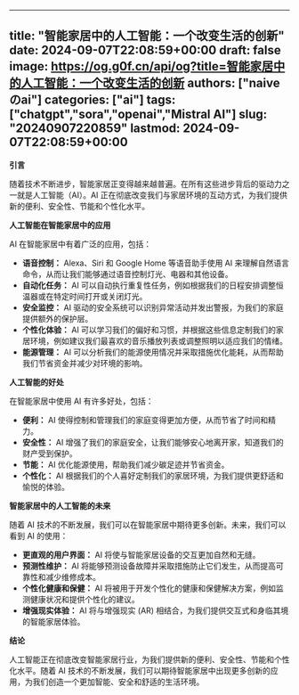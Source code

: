 
---
title: "智能家居中的人工智能：一个改变生活的创新"
date: 2024-09-07T22:08:59+00:00
draft: false
image: https://og.g0f.cn/api/og?title=智能家居中的人工智能：一个改变生活的创新
authors: ["naiveのai"]
categories: ["ai"]
tags: ["chatgpt","sora","openai","Mistral AI"]
slug: "20240907220859"
lastmod: 2024-09-07T22:08:59+00:00
---
**引言**

随着技术不断进步，智能家居正变得越来越普遍。在所有这些进步背后的驱动力之一就是人工智能（AI）。AI 正在彻底改变我们与家居环境的互动方式，为我们提供新的便利、安全性、节能和个性化水平。

**人工智能在智能家居中的应用**

AI 在智能家居中有着广泛的应用，包括：

* **语音控制：** Alexa、Siri 和 Google Home 等语音助手使用 AI 来理解自然语言命令，从而让我们能够通过语音控制灯光、电器和其他设备。
* **自动化任务：** AI 可以自动执行重复性任务，例如根据我们的日程安排调整恒温器或在特定时间打开或关闭灯光。
* **安全监控：** AI 驱动的安全系统可以识别异常活动并发出警报，为我们的家庭提供额外的保护层。
* **个性化体验：** AI 可以学习我们的偏好和习惯，并根据这些信息定制我们的家居环境，例如建议我们最喜欢的音乐播放列表或调整照明以适应我们的情绪。
* **能源管理：** AI 可以分析我们的能源使用情况并采取措施优化能耗，从而帮助我们节省资金并减少对环境的影响。

**人工智能的好处**

在智能家居中使用 AI 有许多好处，包括：

* **便利：** AI 使得控制和管理我们的家庭变得更加方便，从而节省了时间和精力。
* **安全性：** AI 增强了我们的家庭安全，让我们能够安心地离开家，知道我们的财产受到保护。
* **节能：** AI 优化能源使用，帮助我们减少碳足迹并节省资金。
* **个性化：** AI 根据我们的个人喜好定制我们的家居环境，为我们提供更舒适和愉悦的体验。

**智能家居中的人工智能的未来**

随着 AI 技术的不断发展，我们可以在智能家居中期待更多创新。未来，我们可以看到 AI 的使用：

* **更直观的用户界面：** AI 将使与智能家居设备的交互更加自然和无缝。
* **预测性维护：** AI 将能够预测设备故障并采取措施防止它们发生，从而提高可靠性和减少维修成本。
* **个性化健康和保健：** AI 将被用于开发个性化的健康和保健解决方案，例如监测健康状况和提供个性化的建议。
* **增强现实体验：** AI 将与增强现实 (AR) 相结合，为我们提供交互式和身临其境的智能家居体验。

**结论**

人工智能正在彻底改变智能家居行业，为我们提供新的便利、安全性、节能和个性化水平。随着 AI 技术的不断发展，我们可以期待智能家居中出现更多创新的应用，为我们创造一个更加智能、安全和舒适的生活环境。